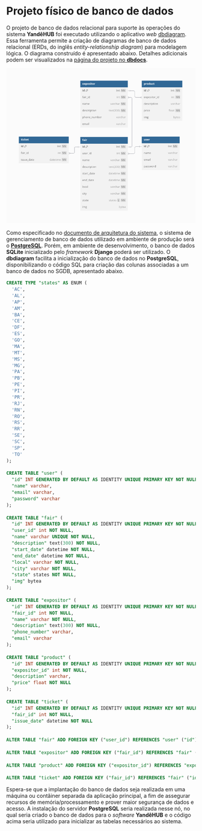 # Projeto físico de banco de dados

O projeto de banco de dados relacional para suporte às operações do sistema **YandêHUB** foi executado utilizando o aplicativo *web* <a href="https://docs.dbdiagram.io/" target="_blank">dbdiagram</a>. Essa ferramenta permite a criação de diagramas de banco de dados relacional (ERDs, do inglês *entity-relationship diagram*) para modelagem lógica. O diagrama construído é apresentado abaixo. Detalhes adicionais podem ser visualizados na <a href="https://dbdocs.io/gscolombo404/YandeHUB" target="_blank">página do projeto no **dbdocs**</a>.

![image](images/logical_db.png)

Como especificado no [documento de arquitetura do sistema](system_architecture.md), o sistema de gerenciamento de banco de dados utilizado em ambiente de produção será o [**PostgreSQL**](https://www.postgresql.org/). Porém, em ambiente de desenvolvimento, o banco de dados **SQLite** inicializado pelo *framework* **Django** poderá ser utilizado. O **dbdiagram** facilita a inicialização do banco de dados no **PostgreSQL**, disponibilizando o código SQL para criação das colunas associadas a um banco de dados no SGDB, apresentado abaixo.

```sql
CREATE TYPE "states" AS ENUM (
  'AC',
  'AL',
  'AP',
  'AM',
  'BA',
  'CE',
  'DF',
  'ES',
  'GO',
  'MA',
  'MT',
  'MS',
  'MG',
  'PA',
  'PB',
  'PE',
  'PI',
  'PR',
  'RJ',
  'RN',
  'RO',
  'RS',
  'RR',
  'SE',
  'SC',
  'SP',
  'TO'
);

CREATE TABLE "user" (
  "id" INT GENERATED BY DEFAULT AS IDENTITY UNIQUE PRIMARY KEY NOT NULL,
  "name" varchar,
  "email" varchar,
  "password" varchar
);

CREATE TABLE "fair" (
  "id" INT GENERATED BY DEFAULT AS IDENTITY UNIQUE PRIMARY KEY NOT NULL,
  "user_id" int NOT NULL,
  "name" varchar UNIQUE NOT NULL,
  "description" text(300) NOT NULL,
  "start_date" datetime NOT NULL,
  "end_date" datetime NOT NULL,
  "local" varchar NOT NULL,
  "city" varchar NOT NULL,
  "state" states NOT NULL,
  "img" bytea
);

CREATE TABLE "expositor" (
  "id" INT GENERATED BY DEFAULT AS IDENTITY UNIQUE PRIMARY KEY NOT NULL,
  "fair_id" int NOT NULL,
  "name" varchar NOT NULL,
  "description" text(300) NOT NULL,
  "phone_number" varchar,
  "email" varchar
);

CREATE TABLE "product" (
  "id" INT GENERATED BY DEFAULT AS IDENTITY UNIQUE PRIMARY KEY NOT NULL,
  "expositor_id" int NOT NULL,
  "description" varchar,
  "price" float NOT NULL
);

CREATE TABLE "ticket" (
  "id" INT GENERATED BY DEFAULT AS IDENTITY UNIQUE PRIMARY KEY NOT NULL,
  "fair_id" int NOT NULL,
  "issue_date" datetime NOT NULL
);

ALTER TABLE "fair" ADD FOREIGN KEY ("user_id") REFERENCES "user" ("id");

ALTER TABLE "expositor" ADD FOREIGN KEY ("fair_id") REFERENCES "fair" ("id");

ALTER TABLE "product" ADD FOREIGN KEY ("expositor_id") REFERENCES "expositor" ("id");

ALTER TABLE "ticket" ADD FOREIGN KEY ("fair_id") REFERENCES "fair" ("id");
```

Espera-se que a implantação do banco de dados seja realizada em uma máquina ou contâiner separada da aplicação principal, a fim de assegurar recursos de memória/processamento e prover maior segurança de dados e acesso. A instalação do servidor **PostgreSQL** seria realizada nesse nó, no qual seria criado o banco de dados para o *software* **YandêHUB** e o código acima seria utilizado para inicializar as tabelas necessários ao sistema.